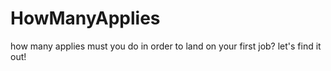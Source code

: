 # HowManyApplies
how many applies must you do in order to land on your first job? let's find it out!
